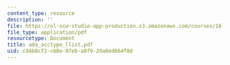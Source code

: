 ```yaml
---
content_type: resource
description: ''
file: https://ol-ocw-studio-app-production.s3.amazonaws.com/courses/16-01-unified-engineering-i-ii-iii-iv-fall-2005-spring-2006/cd4b8cf2c68e97eba8f92da8ed664f8d_ada_acctype_llist.pdf
file_type: application/pdf
resourcetype: Document
title: ada_acctype_llist.pdf
uid: cd4b8cf2-c68e-97eb-a8f9-2da8ed664f8d
---
```

